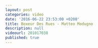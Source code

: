 ```yaml
---
layout: post
categories: video
date: '2016-06-22 23:53:00 +0200'
title: Boxeur Des Rues - Matteo Modugno
description: null
videourl: 201017038
published: true
---
```

